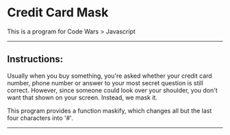 # Credit Card Mask

This is a program for Code Wars > Javascript

--------------------------

## Instructions:
Usually when you buy something, you're asked whether your credit card number, phone number or answer to your most secret question is still correct. However, since someone could look over your shoulder, you don't want that shown on your screen. Instead, we mask it.

This program provides a function maskify, which changes all but the last four characters into '#'.

--------------------------